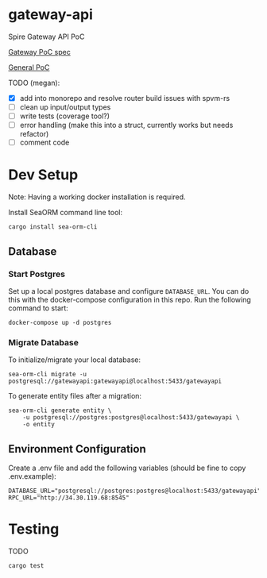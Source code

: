 # gateway-api
Spire Gateway API PoC

[Gateway PoC spec](https://www.notion.so/spirelabs/Spire-PoC-Gateway-API-431b2d5e979648318f73c435c821e88c)

[General PoC](https://www.notion.so/spirelabs/Spire-PoC-Infrastructure-9caebb8915f24a1fba9caf1365b05737)

TODO (megan): 
- [x] add into monorepo and resolve router build issues with spvm-rs 
- [ ] clean up input/output types
- [ ] write tests (coverage tool?)
- [ ] error handling (make this into a struct, currently works but needs refactor)
- [ ] comment code

# Dev Setup

Note: Having a working docker installation is required.

Install SeaORM command line tool:
```shell
cargo install sea-orm-cli
```

## Database

### Start Postgres

Set up a local postgres database and configure `DATABASE_URL`. You can do this with the docker-compose configuration in this repo. Run the following command to start:

```shell
docker-compose up -d postgres
```

### Migrate Database

To initialize/migrate your local database:

```shell
sea-orm-cli migrate -u postgresql://gatewayapi:gatewayapi@localhost:5433/gatewayapi
```

To generate entity files after a migration:

```shell
sea-orm-cli generate entity \
    -u postgresql://postgres:postgres@localhost:5433/gatewayapi \
    -o entity
```

## Environment Configuration

Create a .env file and add the following variables (should be fine to copy .env.example):

```shell
DATABASE_URL="postgresql://postgres:postgres@localhost:5433/gatewayapi"
RPC_URL="http://34.30.119.68:8545"
```

# Testing

TODO

```shell
cargo test
```
